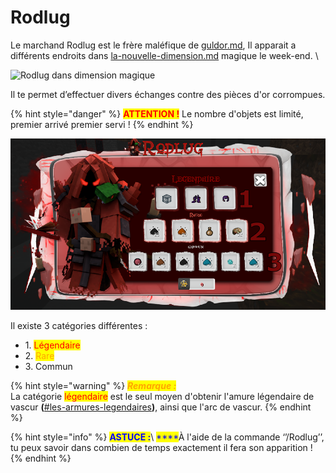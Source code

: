 # Rodlug

&#x20;Le marchand Rodlug est le frère maléfique de [guldor.md](guldor.md "mention"), Il apparait a différents endroits dans [la-nouvelle-dimension.md](../la-nouvelle-dimension.md "mention") magique le week-end. \


![Rodlug dans dimension magique
](../../.gitbook/assets/2022-02-19\_21.00.19.png)

Il te permet d’effectuer divers échanges contre des pièces d'or corrompues.

{% hint style="danger" %}
<mark style="color:red;">**ATTENTION !**</mark> Le nombre d'objets est limité, premier arrivé premier servi !
{% endhint %}

![](../../.gitbook/assets/imageonline-co-add-text.png)

Il existe 3 catégories différentes :

* 1\. <mark style="color:red;">Légendaire</mark>&#x20;
* 2\. <mark style="color:orange;">Rare</mark>
* 3\. Commun

{% hint style="warning" %}
_<mark style="color:orange;">**Remarque :**</mark>_ \
La catégorie <mark style="color:red;">légendaire</mark> est le seul moyen d'obtenir l'amure légendaire de vascur                                                                                            **(**[#les-armures-legendaires](../minerais-et-armures.md#les-armures-legendaires "mention")**)**, ainsi que l'arc de vascur.
{% endhint %}

{% hint style="info" %}
<mark style="color:blue;">**ASTUCE :**</mark>\ <mark style="color:blue;">****</mark>À l'aide de la commande ‘’/Rodlug’’, tu peux savoir dans combien de temps exactement il fera son apparition !
{% endhint %}

